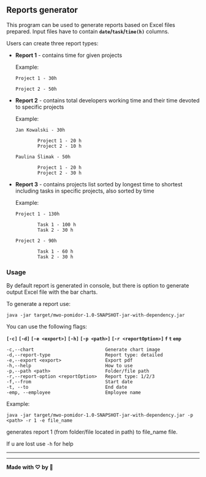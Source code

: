 ## Reports generator                                                                                 

This program can be used to generate reports based on Excel files prepared. Input files have to contain **`date`/`task`/`time(h)`** columns. 

Users can create three report types:

- **Report 1** - contains time for given projects

   Example:  

   `Project 1 - 30h`

   `Project 2 - 50h`

- **Report 2** - contains total developers working time and their time devoted to specific projects

   Example:

   `Jan Kowalski - 30h`
   ```
           Project 1 - 20 h
           Project 2 - 10 h
   ```

   `Paulina Ślimak - 50h`

   ```
           Project 1 - 20 h
           Project 2 - 30 h
   ```

- **Report 3** - contains projects list sorted by longest time to shortest including tasks in specific projects, also sorted by time

   Example:

   `Project 1 - 130h`
   ```
           Task 1 - 100 h
           Task 2 - 30 h
   ```

   `Project 2 - 90h`
   ```
           Task 1 - 60 h
           Task 2 - 30 h
   ```

### Usage
By default report is generated in console, but there is option to generate output Excel file with the bar charts.

To generate a report use:

`java -jar target/mwo-pomidor-1.0-SNAPSHOT-jar-with-dependency.jar`

You can use the following flags:

**`[-c]` `[-d]` `[-e <export>]` `[-h]` `[-p <path>]` `[-r <reportOption>]` `f` `t` `emp`**

    -c,--chart                          Generate chart image
    -d,--report-type                    Report type: detailed
    -e,--export <export>                Export pdf
    -h,--help                           How to use
    -p,--path <path>                    Folder/file path
    -r,--report-option <reportOption>   Report type: 1/2/3
    -f,--from                           Start date
    -t, --to                            End date
    -emp, --employee                    Employee name


Example:

`java -jar target/mwo-pomidor-1.0-SNAPSHOT-jar-with-dependency.jar -p <path> -r 1 -e file_name`

generates report 1 (from folder/file located in path) to file_name file.

If u are lost use `-h` for help


---------------
---------------
**Made with ♡ by 🍅**
